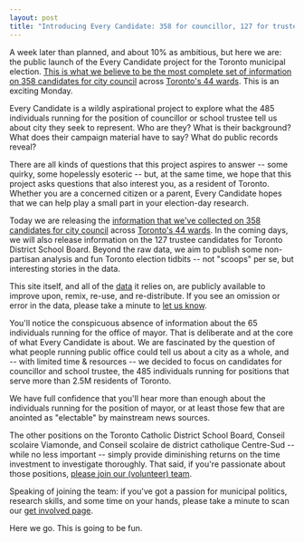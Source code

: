 ```yaml
---
layout: post
title: "Introducing Every Candidate: 358 for councillor, 127 for trustee, no mayors."
---
```


A week later than planned, and about 10% as ambitious, but here we are: the public launch of the Every Candidate project for the Toronto municipal election. [This is what we believe to be the most complete set of information on 358 candidates for city council](/candidates/) across [Toronto's 44 wards](/wards). This is an exciting Monday.

Every Candidate is a wildly aspirational project to explore what the 485 individuals running for the position of councillor or school trustee tell us about city they seek to represent. Who are they? What is their background? What does their campaign material have to say? What do public records reveal?

There are all kinds of questions that this project aspires to answer -- some quirky, some hopelessly esoteric -- but, at the same time, we hope that this project asks questions that also interest you, as a resident of Toronto. Whether you are a concerned citizen or a parent, Every Candidate hopes that we can help play a small part in your election-day research.

Today we are releasing the [information that we've collected on 358 candidates for city council](/candidates/) across [Toronto's 44 wards](/wards). In the coming days, we will also release information on the 127 trustee candidates for Toronto District School Board. Beyond the raw data, we aim to publish some non-partisan analysis and fun Toronto election tidbits -- not "scoops" per se, but interesting stories in the data.

This site itself, and all of the [data](/data) it relies on, are publicly available to improve upon, remix, re-use, and re-distribute. If you see an omission or error in the data, please take a minute to [let us know](/about#contact).

You'll notice the conspicuous absence of information about the 65 individuals running for the office of mayor. That is deliberate and at the core of what Every Candidate is about. We are fascinated by the question of what people running public office could tell us about a city as a whole, and -- with limited time & resources -- we decided to focus on candidates for councillor and school trustee, the 485 individuals running for positions that serve more than 2.5M residents of Toronto.

We have full confidence that you'll hear more than enough about the individuals running for the position of mayor, or at least those few that are anointed as "electable" by mainstream news sources. 

The other positions on the Toronto Catholic District School Board, Conseil scolaire Viamonde, and Conseil scolaire de district catholique Centre-Sud -- while no less important -- simply provide diminishing returns on the time investment to investigate thoroughly. That said, if you're passionate about those positions, [please join our (volunteer) team](/get-involved).

Speaking of joining the team: if you've got a passion for municipal politics, research skills, and some time on your hands, please take a minute to scan our [get involved page](/get-involved).

Here we go. This is going to be fun.
